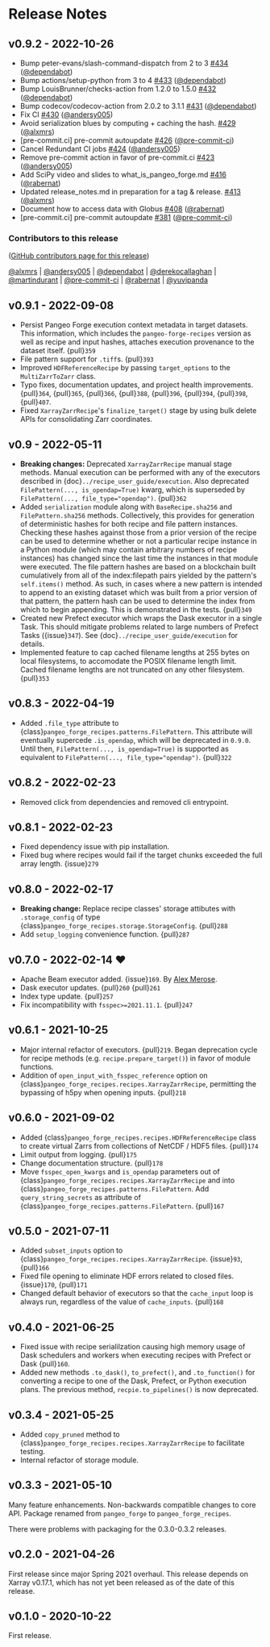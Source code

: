 # Release Notes

## v0.9.2 - 2022-10-26

- Bump peter-evans/slash-command-dispatch from 2 to 3 [#434](https://github.com/pangeo-forge/pangeo-forge-recipes/pull/434) ([@dependabot](https://github.com/dependabot))
- Bump actions/setup-python from 3 to 4 [#433](https://github.com/pangeo-forge/pangeo-forge-recipes/pull/433) ([@dependabot](https://github.com/dependabot))
- Bump LouisBrunner/checks-action from 1.2.0 to 1.5.0 [#432](https://github.com/pangeo-forge/pangeo-forge-recipes/pull/432) ([@dependabot](https://github.com/dependabot))
- Bump codecov/codecov-action from 2.0.2 to 3.1.1 [#431](https://github.com/pangeo-forge/pangeo-forge-recipes/pull/431) ([@dependabot](https://github.com/dependabot))
- Fix CI [#430](https://github.com/pangeo-forge/pangeo-forge-recipes/pull/430) ([@andersy005](https://github.com/andersy005))
- Avoid serialization blues by computing + caching the hash. [#429](https://github.com/pangeo-forge/pangeo-forge-recipes/pull/429) ([@alxmrs](https://github.com/alxmrs))
- [pre-commit.ci] pre-commit autoupdate [#426](https://github.com/pangeo-forge/pangeo-forge-recipes/pull/426) ([@pre-commit-ci](https://github.com/pre-commit-ci))
- Cancel Redundant CI jobs [#424](https://github.com/pangeo-forge/pangeo-forge-recipes/pull/424) ([@andersy005](https://github.com/andersy005))
- Remove pre-commit action in favor of pre-commit.ci [#423](https://github.com/pangeo-forge/pangeo-forge-recipes/pull/423) ([@andersy005](https://github.com/andersy005))
- Add SciPy video and slides to what_is_pangeo_forge.md [#416](https://github.com/pangeo-forge/pangeo-forge-recipes/pull/416) ([@rabernat](https://github.com/rabernat))
- Updated release_notes.md in preparation for a tag & release. [#413](https://github.com/pangeo-forge/pangeo-forge-recipes/pull/413) ([@alxmrs](https://github.com/alxmrs))
- Document how to access data with Globus [#408](https://github.com/pangeo-forge/pangeo-forge-recipes/pull/408) ([@rabernat](https://github.com/rabernat))
- [pre-commit.ci] pre-commit autoupdate [#381](https://github.com/pangeo-forge/pangeo-forge-recipes/pull/381) ([@pre-commit-ci](https://github.com/pre-commit-ci))

### Contributors to this release

([GitHub contributors page for this release](https://github.com/pangeo-forge/pangeo-forge-recipes/graphs/contributors?from=2022-09-09&to=2022-10-26&type=c))

[@alxmrs](https://github.com/search?q=repo%3Apangeo-forge%2Fpangeo-forge-recipes+involves%3Aalxmrs+updated%3A2022-09-09..2022-10-26&type=Issues) | [@andersy005](https://github.com/search?q=repo%3Apangeo-forge%2Fpangeo-forge-recipes+involves%3Aandersy005+updated%3A2022-09-09..2022-10-26&type=Issues) | [@dependabot](https://github.com/search?q=repo%3Apangeo-forge%2Fpangeo-forge-recipes+involves%3Adependabot+updated%3A2022-09-09..2022-10-26&type=Issues) | [@derekocallaghan](https://github.com/search?q=repo%3Apangeo-forge%2Fpangeo-forge-recipes+involves%3Aderekocallaghan+updated%3A2022-09-09..2022-10-26&type=Issues) | [@martindurant](https://github.com/search?q=repo%3Apangeo-forge%2Fpangeo-forge-recipes+involves%3Amartindurant+updated%3A2022-09-09..2022-10-26&type=Issues) | [@pre-commit-ci](https://github.com/search?q=repo%3Apangeo-forge%2Fpangeo-forge-recipes+involves%3Apre-commit-ci+updated%3A2022-09-09..2022-10-26&type=Issues) | [@rabernat](https://github.com/search?q=repo%3Apangeo-forge%2Fpangeo-forge-recipes+involves%3Arabernat+updated%3A2022-09-09..2022-10-26&type=Issues) | [@yuvipanda](https://github.com/search?q=repo%3Apangeo-forge%2Fpangeo-forge-recipes+involves%3Ayuvipanda+updated%3A2022-09-09..2022-10-26&type=Issues)


## v0.9.1 - 2022-09-08

- Persist Pangeo Forge execution context metadata in target datasets. This information, which includes
the `pangeo-forge-recipes` version as well as recipe and input hashes, attaches execution provenance
to the dataset itself. {pull}`359`
- File pattern support for `.tiff`s. {pull}`393`
- Improved `HDFReferenceRecipe` by passing `target_options` to the `MultiZarrToZarr` class.
- Typo fixes, documentation updates, and project health improvements. {pull}`364`, {pull}`365`, {pull}`366`,
  {pull}`388`, {pull}`396`, {pull}`394`, {pull}`398`, {pull}`407`.
- Fixed `XarrayZarrRecipe`'s `finalize_target()` stage by using bulk delete APIs for consolidating Zarr coordinates.

## v0.9 - 2022-05-11

- **Breaking changes:** Deprecated `XarrayZarrRecipe` manual stage methods. Manual execution can be
performed with any of the executors described in {doc}`../recipe_user_guide/execution`. Also deprecated
`FilePattern(..., is_opendap=True)` kwarg, which is superseded by `FilePattern(..., file_type="opendap")`. {pull}`362`
- Added `serialization` module along with `BaseRecipe.sha256` and `FilePattern.sha256` methods.
Collectively, this provides for generation of deterministic hashes for both recipe and file
pattern instances. Checking these hashes against those from a prior version of the recipe can be
used to determine whether or not a particular recipe instance in a Python module (which may
contain arbitrary numbers of recipe instances) has changed since the last time the instances in
that module were executed. The file pattern hashes are based on a blockchain built cumulatively
from all of the index:filepath pairs yielded by the pattern's `self.items()` method. As such, in
cases where a new pattern is intended to append to an existing dataset which was built from a
prior version of that pattern, the pattern hash can be used to determine the index from which to
begin appending. This is demonstrated in the tests. {pull}`349`
- Created new Prefect executor which wraps the Dask executor in a single Task.
This should mitigate problems related to large numbers of Prefect Tasks ({issue}`347`).
See {doc}`../recipe_user_guide/execution` for details.
- Implemented feature to cap cached filename lengths at 255 bytes on local filesystems, to
accomodate the POSIX filename length limit. Cached filename lengths are not truncated on any other
filesystem. {pull}`353`

## v0.8.3 - 2022-04-19

- Added `.file_type` attribute to {class}`pangeo_forge_recipes.patterns.FilePattern`. This attribute will eventually supercede
`.is_opendap`, which will be deprecated in `0.9.0`. Until then, `FilePattern(..., is_opendap=True)` is supported as equivalent
to `FilePattern(..., file_type="opendap")`. {pull}`322`

## v0.8.2 - 2022-02-23

- Removed click from dependencies and removed cli entrypoint.

## v0.8.1 - 2022-02-23

- Fixed dependency issue with pip installation.
- Fixed bug where recipes would fail if the target chunks exceeded the full
  array length. {issue}`279`

## v0.8.0 - 2022-02-17

- **Breaking change:** Replace recipe classes' storage attibutes with `.storage_config` of type {class}`pangeo_forge_recipes.storage.StorageConfig`. {pull}`288`
- Add `setup_logging` convenience function. {pull}`287`

## v0.7.0 - 2022-02-14 ❤️

- Apache Beam executor added. {issue}`169`. By [Alex Merose](https://github.com/alxmrs).
- Dask executor updates. {pull}`260` {pull}`261`
- Index type update. {pull}`257`
- Fix incompatibility with `fsspec>=2021.11.1`. {pull}`247`

## v0.6.1 - 2021-10-25

- Major internal refactor of executors. {pull}`219`.
  Began deprecation cycle for recipe methods (e.g. `recipe.prepare_target()`) in
  favor of module functions.
- Addition of `open_input_with_fsspec_reference` option on {class}`pangeo_forge_recipes.recipes.XarrayZarrRecipe`,
  permitting the bypassing of h5py when opening inputs. {pull}`218`

## v0.6.0 - 2021-09-02

- Added {class}`pangeo_forge_recipes.recipes.HDFReferenceRecipe` class to create virtual Zarrs from collections of
  NetCDF / HDF5 files. {pull}`174`
- Limit output from logging. {pull}`175`
- Change documentation structure. {pull}`178`
- Move `fsspec_open_kwargs` and `is_opendap` parameters
  out of {class}`pangeo_forge_recipes.recipes.XarrayZarrRecipe` and into
  {class}`pangeo_forge_recipes.patterns.FilePattern`. Add `query_string_secrets`
  as attribute of {class}`pangeo_forge_recipes.patterns.FilePattern`. {pull}`167`

## v0.5.0 - 2021-07-11

- Added `subset_inputs` option to {class}`pangeo_forge_recipes.recipes.XarrayZarrRecipe`. {issue}`93`, {pull}`166`
- Fixed file opening to eliminate HDF errors related to closed files. {issue}`170`, {pull}`171`
- Changed default behavior of executors so that the `cache_input` loop is always
  run, regardless of the value of `cache_inputs`. {pull}`168`

## v0.4.0 - 2021-06-25

- Fixed issue with recipe serialilzation causing high memory usage of Dask schedulers and workers when
  executing recipes with Prefect or Dask {pull}`160`.
- Added new methods `.to_dask()`, `to_prefect()`, and `.to_function()` for converting a recipe
  to one of the Dask, Prefect, or Python execution plans. The previous method, `recpie.to_pipelines()`
  is now deprecated.

## v0.3.4 - 2021-05-25

- Added `copy_pruned` method to {class}`pangeo_forge_recipes.recipes.XarrayZarrRecipe` to facilitate testing.
- Internal refactor of storage module.

## v0.3.3 - 2021-05-10

Many feature enhancements.
Non-backwards compatible changes to core API.
Package renamed from `pangeo_forge` to `pangeo_forge_recipes`.

There were problems with packaging for the 0.3.0-0.3.2 releases.

## v0.2.0 - 2021-04-26

First release since major Spring 2021 overhaul.
This release depends on Xarray v0.17.1, which has not yet been released as of the date of this release.

## v0.1.0 - 2020-10-22

First release.
